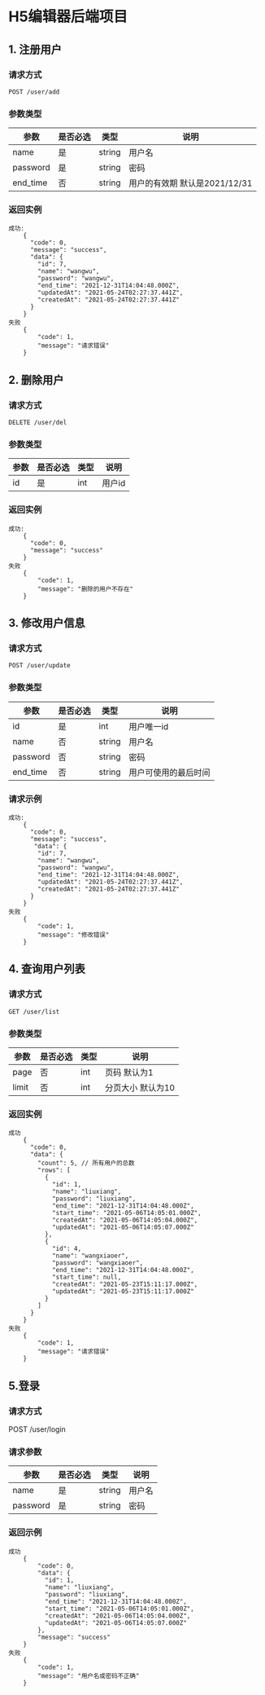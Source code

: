 # H5编辑器后端项目

## 1. 注册用户
### 请求方式
    POST /user/add
### 参数类型
| 参数 | 是否必选| 类型 | 说明 |
|---|---|---|---|
| name | 是 | string | 用户名|
| password | 是|string|密码|
| end_time | 否 | string | 用户的有效期 默认是2021/12/31 | 
### 返回实例
    成功:
        {
          "code": 0,
          "message": "success",
          "data": {
            "id": 7,
            "name": "wangwu",
            "password": "wangwu",
            "end_time": "2021-12-31T14:04:48.000Z",
            "updatedAt": "2021-05-24T02:27:37.441Z",
            "createdAt": "2021-05-24T02:27:37.441Z"
          }
        }
	失败
        {
            "code": 1,
            "message": "请求错误"
        }

## 2. 删除用户
### 请求方式
    DELETE /user/del 
### 参数类型
| 参数 | 是否必选 | 类型 | 说明 |
|---|---|---|---| 
| id | 是 | int | 用户id |
### 返回实例
    成功:
        {
          "code": 0,
          "message": "success"
        }
    失败
        {
            "code": 1,
            "message": "删除的用户不存在"
        }

## 3. 修改用户信息
### 请求方式
    POST /user/update
### 参数类型
|参数|是否必选|类型|说明|
|---|---|---|---|
| id | 是 | int | 用户唯一id |
| name | 否 | string | 用户名 |
| password | 否 | string | 密码 |
|end_time| 否 | string | 用户可使用的最后时间|
### 请求示例
    成功:
        {
          "code": 0,
          "message": "success",
           "data": {
            "id": 7,
            "name": "wangwu",
            "password": "wangwu",
            "end_time": "2021-12-31T14:04:48.000Z",
            "updatedAt": "2021-05-24T02:27:37.441Z",
            "createdAt": "2021-05-24T02:27:37.441Z"
          }
        }
    失败
        {
            "code": 1,
            "message": "修改错误"
        }

## 4. 查询用户列表
### 请求方式
    GET /user/list
### 参数类型
|参数|是否必选|类型|说明|
|---|---|---|---|
| page | 否 | int | 页码 默认为1 |
| limit | 否 | int | 分页大小 默认为10 |
### 返回实例
    成功
        {
          "code": 0,
          "data": {
            "count": 5, // 所有用户的总数
            "rows": [
              {
                "id": 1,
                "name": "liuxiang",
                "password": "liuxiang",
                "end_time": "2021-12-31T14:04:48.000Z",
                "start_time": "2021-05-06T14:05:01.000Z",
                "createdAt": "2021-05-06T14:05:04.000Z",
                "updatedAt": "2021-05-06T14:05:07.000Z"
              },
              {
                "id": 4,
                "name": "wangxiaoer",
                "password": "wangxiaoer",
                "end_time": "2021-12-31T14:04:48.000Z",
                "start_time": null,
                "createdAt": "2021-05-23T15:11:17.000Z",
                "updatedAt": "2021-05-23T15:11:17.000Z"
              }
            ]
          }
        }
    失败
        {
            "code": 1,
            "message": "请求错误"
        }

## 5.登录
### 请求方式
  POST /user/login
### 请求参数
  |参数|是否必选|类型|说明|
  |---|---|---|---|
  |name|是|string|用户名|
  |password|是|string|密码|
### 返回示例
    成功
        {
            "code": 0,
            "data": {
              "id": 1,
              "name": "liuxiang",
              "password": "liuxiang",
              "end_time": "2021-12-31T14:04:48.000Z",
              "start_time": "2021-05-06T14:05:01.000Z",
              "createdAt": "2021-05-06T14:05:04.000Z",
              "updatedAt": "2021-05-06T14:05:07.000Z"
            },
            "message": "success"
        }
    失败
        {
            "code": 1,
            "message": "用户名或密码不正确"
        }